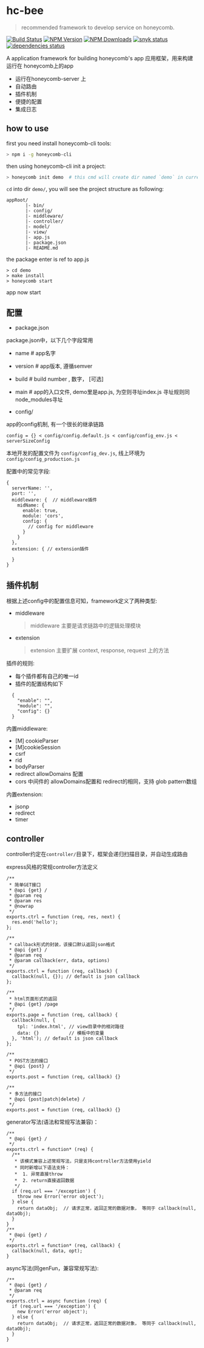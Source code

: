 # hc-bee
> recommended framework to develop service on honeycomb.

[![Build Status][travis-image]][travis-url]
[![NPM Version][npm-image]][npm-url]
[![NPM Downloads][downloads-image]][downloads-url]
[![snyk status][snyk-image]][snyk-url]
[![dependencies status][dependencies-image]][dependencies-url]

A application framework for building honeycomb's app
应用框架，用来构建运行在 honeycomb上的app

* 运行在honeycomb-server 上
* 自动路由
* 插件机制
* 便捷的配置
* 集成日志

## how to use

first you need install honeycomb-cli tools:

```sh
> npm i -g honeycomb-cli
```

then using honeycomb-cli init a project:

```sh
> honeycomb init demo  # this cmd will create dir named `demo` in current dir
```

`cd` into dir `demo/`, you will see the project structure as following:

```
appRoot/
       |- bin/
       |- config/
       |- middleware/
       |- controller/
       |- model/
       |- view/
       |- app.js
       |- package.json
       |- README.md
```

the package enter is ref to app.js

```
> cd demo
> make install
> honeycomb start
```

app now start

## 配置

* package.json

package.json中，以下几个字段常用
  
  * name      # app名字
  * version   # app版本, 遵循semver
  * build     # build number , 数字， [可选]
  * main      # app的入口文件, demo里是app.js, 为空则寻址index.js 寻址规则同node_modules寻址

* config/

app的config机制, 有一个很长的继承链路

```
config = {} < config/config.default.js < config/config_env.js < serverSizeConfig
```

本地开发的配置文件为 `config/config_dev.js`, 线上环境为 `config/config_production.js`

配置中的常见字段:

```
{
  serverName: '',
  port: '',
  middleware: {  // middleware插件
    midName: {
      enable: true,
      module: 'cors',
      config: {
        // config for middleware
      }
    }
  },
  extension: { // extension插件

  }
}
```

## 插件机制

根据上述config中的配置信息可知，framework定义了两种类型:

* middleware
  > middleware 主要是请求链路中的逻辑处理模块
* extension
  > extension 主要扩展  context, response, request 上的方法

插件的规则:

* 每个插件都有自己的唯一id
* 插件的配置结构如下
```
  {
    "enable": "", 
    "module": "", 
    "config": {}
  }
```


内置middleware:

* [M] cookieParser
* [M]cookieSession
* csrf
* rid
* bodyParser
* redirect allowDomains 配置
* cors 中间件的 allowDomains配置和 redirect的相同，支持 glob pattern数组

内置extension:

* jsonp
* redirect
* timer




## controller

controller约定在`controller/`目录下，框架会递归扫描目录，并自动生成路由


express风格的常规controller方法定义
```
/**
 * 简单GET接口
 * @api {get} /
 * @param req
 * @param res
 * @nowrap 
 */
exports.ctrl = function (req, res, next) {
  res.end('hello');
};

/**
 * callback形式的封装，该接口默认返回json格式
 * @api {get} /
 * @param req
 * @param callback(err, data, options)
 */
exports.ctrl = function (req, callback) {
  callback(null, {}); // default is json callback
};

/**
 * html页面形式的返回
 * @api {get} /page
 */
exports.page = function (req, callback) {
  callback(null, {
    tpl: 'index.html', // view目录中的相对路径
    data: {}           // 模板中的变量
  }, 'html'); // default is json callback
};

/**
 * POST方法的接口
 * @api {post} /
 */
exports.post = function (req, callback) {}

/**
 * 多方法的接口
 * @api {post|patch|delete} /
 */
exports.post = function (req, callback) {}
```


generator写法(语法和常规写法兼容)：

```
/**
 * @api {get} /
 */
exports.ctrl = function* (req) {
  /**
   * 该模式兼容上述常规写法，只是支持controller方法使用yield
   * 同时新增以下语法支持：
   *  1. 异常直接throw
   *  2. return直接返回数据
   */
  if (req.url === '/exception') {
    throw new Error('error object');
  } else {
    return dataObj;  // 请求正常，返回正常的数据对象， 等同于 callback(null, dataObj);
  }
}
/**
 * @api {get} /
 */
exports.ctrl = function* (req, callback) {
  callback(null, data, opt);
}
```

async写法(同genFun，兼容常规写法):

```
/**
 * @api {get} /
 * @param req
 */
exports.ctrl = async function (req) {
  if (req.url === '/exception') {
    new Error('error object');
  } else {
    return dataObj;  // 请求正常，返回正常的数据对象， 等同于 callback(null, dataObj);
  }
}
```

[travis-image]: https://api.travis-ci.org/node-honeycomb/hc-bee.svg
[travis-url]: https://travis-ci.org/node-honeycomb/hc-bee
[npm-image]: https://img.shields.io/npm/v/hc-bee.svg
[npm-url]: https://npmjs.org/package/hc-bee
[downloads-image]: https://img.shields.io/npm/dm/hc-bee.svg
[downloads-url]: https://npmjs.org/package/hc-bee
[snyk-image]: https://snyk.io/test/github/node-honeycomb/hc-bee/badge.svg?style=flat-square
[snyk-url]: https://snyk.io/test/github/node-honeycomb/hc-bee
[dependencies-image]: https://david-dm.org/node-honeycomb/hc-bee/status.svg
[dependencies-url]: https://david-dm.org/node-honeycomb/hc-bee

